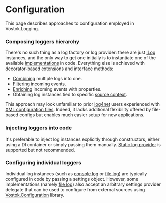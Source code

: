 # Configuration

This page describes approaches to configuration employed in Vostok.Logging.

### Composing loggers hierarchy

There's no such thing as a log factory or log provider: there are just [ILog](https://github.com/vostok/logging.abstractions/blob/master/Vostok.Logging.Abstractions/ILog.cs) instances, and the only way to get one initially is to instantiate one of the available [implementations](implementations/) in code. Everything else is achieved with decorator-based extensions and interface methods:

* [Combining](use-cases/combining-multiple-logs.md) multiple logs into one.
* [Filtering](use-cases/filtering-events-by-level.md) incoming events.
* [Enriching](use-cases/enriching-events-with-custom-properties.md) incoming events with properties.
* Obtaining log instances tied to specific [source context](concepts/source-context.md).

This approach may look unfamiliar to prior [log4net](https://logging.apache.org/log4net/) users experienced with [XML configuration files](https://logging.apache.org/log4net/release/manual/configuration.html). Indeed, it lacks additional flexibility offered by file-based configs but enables much easier setup for new applications.

### Injecting loggers into code

It's preferable to inject log instances explicitly through constructors, either using a DI container or simply passing them manually. [Static log provider](use-cases/using-static-log-provider.md) is supported but not recommended.

### Configuring individual loggers

Individual log instances \(such as [console log](implementations/console-log.md) or [file log](implementations/file-log.md)\) are typically configured in code by passing a settings object. However, some implementations \(namely [file log](implementations/file-log.md)\) also accept an arbitrary settings provider delegate that can be used to configure from external sources using [Vostok.Configuration](https://vostok.gitbook.io/configuration/) library.


